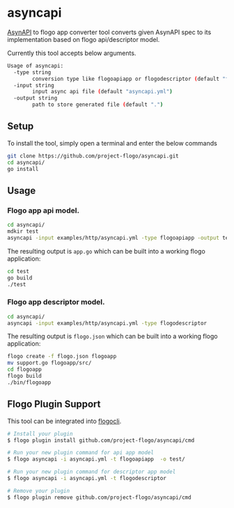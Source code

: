 # asyncapi
[AsynAPI](https://github.com/asyncapi/asyncapi) to flogo app converter tool converts given AsynAPI spec to its implementation based on flogo api/descriptor model.

Currently this tool accepts below arguments.
```sh
Usage of asyncapi:
  -type string
        conversion type like flogoapiapp or flogodescriptor (default "flogoapiapp")
  -input string
        input async api file (default "asyncapi.yml")
  -output string
        path to store generated file (default ".")
```

## Setup
To install the tool, simply open a terminal and enter the below commands
```sh
git clone https://github.com/project-flogo/asyncapi.git
cd asyncapi/
go install
```

## Usage
### Flogo app api model.
```sh
cd asyncapi/
mdkir test
asyncapi -input examples/http/asyncapi.yml -type flogoapiapp -output test/
```
The resulting output is `app.go` which can be built into a working flogo application:
```sh
cd test
go build
./test
```

### Flogo app descriptor model.
```sh
cd asyncapi/
asyncapi -input examples/http/asyncapi.yml -type flogodescriptor
```
The resulting output is `flogo.json` which can be built into a working flogo application:
```sh
flogo create -f flogo.json flogoapp
mv support.go flogoapp/src/
cd flogoapp
flogo build
./bin/flogoapp
```

## Flogo Plugin Support
This tool can be integrated into [flogocli](https://github.com/project-flogo/cli).
```sh
# Install your plugin
$ flogo plugin install github.com/project-flogo/asyncapi/cmd

# Run your new plugin command for api app model
$ flogo asyncapi -i asyncapi.yml -t flogoapiapp  -o test/

# Run your new plugin command for descriptor app model
$ flogo asyncapi -i asyncapi.yml -t flogodescriptor

# Remove your plugin
$ flogo plugin remove github.com/project-flogo/asyncapi/cmd
```
